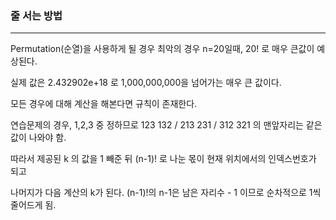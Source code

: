 ### 줄 서는 방법
---

Permutation(순열)을 사용하게 될 경우 최악의 경우 n=20일때, 20! 로 매우 큰값이 예상된다.

실제 값은 2.432902e+18 로 1,000,000,000을 넘어가는 매우 큰 값이다.

모든 경우에 대해 계산을 해본다면 규칙이 존재한다.

연습문제의 경우, 1,2,3 중 정하므로 123 132 / 213 231 / 312 321 의 맨앞자리는 같은 값이 나와야 함.

따라서 제공된 k 의 값을 1 빼준 뒤 (n-1)! 로 나눈 몫이 현재 위치에서의 인덱스번호가 되고

나머지가 다음 계산의 k가 된다. (n-1)!의 n-1은 남은 자리수 - 1 이므로 순차적으로 1씩 줄어드게 됨. 
